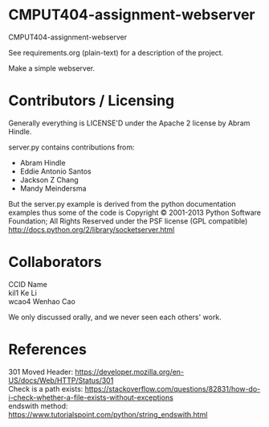 CMPUT404-assignment-webserver
=============================

CMPUT404-assignment-webserver

See requirements.org (plain-text) for a description of the project.

Make a simple webserver.

Contributors / Licensing
========================

Generally everything is LICENSE'D under the Apache 2 license by Abram Hindle.

server.py contains contributions from:

* Abram Hindle
* Eddie Antonio Santos
* Jackson Z Chang
* Mandy Meindersma 

But the server.py example is derived from the python documentation
examples thus some of the code is Copyright © 2001-2013 Python
Software Foundation; All Rights Reserved under the PSF license (GPL
compatible) http://docs.python.org/2/library/socketserver.html

Collaborators
=============
CCID    Name</br>
kil1    Ke Li</br>
wcao4   Wenhao Cao</br>

We only discussed orally, and we never seen each others' work.

References
==========
301 Moved Header:       https://developer.mozilla.org/en-US/docs/Web/HTTP/Status/301 </br>
Check is a path exists: https://stackoverflow.com/questions/82831/how-do-i-check-whether-a-file-exists-without-exceptions </br>
endswith method:        https://www.tutorialspoint.com/python/string_endswith.html </br>






